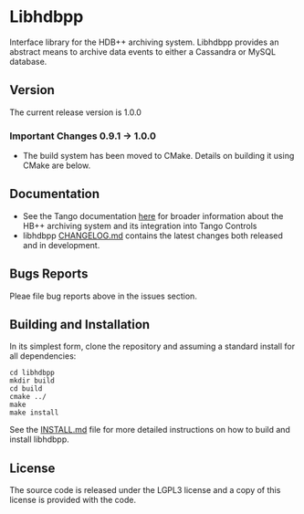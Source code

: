 # Libhdbpp

Interface library for the HDB++ archiving system. Libhdbpp provides an abstract means to archive data events to either a Cassandra or MySQL database.

## Version

The current release version is 1.0.0

### **Important Changes** 0.9.1 -> 1.0.0

* The build system has been moved to CMake. Details on building it using CMake are below.

## Documentation

* See the Tango documentation [here](http://tango-controls.readthedocs.io/en/latest/administration/services/hdbpp/index.html#hdb-an-archiving-historian-service) for broader information about the HB++ archiving system and its integration into Tango Controls
* libhdbpp [CHANGELOG.md](https://github.com/tango-controls/libhdbpp/blob/master/CHANGELOG.md) contains the latest changes both released and in development.

## Bugs Reports

Pleae file bug reports above in the issues section.

## Building and Installation

In its simplest form, clone the repository and assuming a standard install for all dependencies:

```
cd libhdbpp
mkdir build
cd build
cmake ../
make
make install
```

See the [INSTALL.md](https://github.com/tango-controls/libhdbpp/blob/master/INSTALL.md) file for more detailed instructions on how to build and install libhdbpp.

## License

The source code is released under the LGPL3 license and a copy of this license is provided with the code. 
